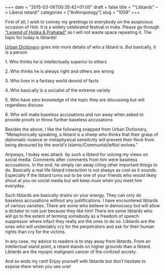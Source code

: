 +++
date = "2015-03-06T00:35:42+01:00"
draft = false
title = "“Libtards” –> Liberal retard!"
categories = ["Anthropology"]
slug = "1059"
+++

First of all, I wish to convey my greetings to everybody on the auspicious occasion of Holi. It is a widely celebrated festival in India. Please go through [“Legend of Holika & Prahalad”](http://www.holifestival.org/legend-holika-prahlad.html) as I will not waste space repeating it. The topic for today is libtards!

[Urban Dictionary](http://www.urbandictionary.com/define.php?term=Libtard) goes into more details of who a libtard is. But basically, it is a person

1\. Who thinks he is intellectually superior to others

2\. Who thinks he is always right and others are wrong

3\. Who lives in a fantasy world devoid of facts

4\. Who basically is a socialist of the extreme variety

5\. Who have zero knowledge of the topic they are discussing but will regardless discuss

6\. Who will make baseless accusations and run away when asked to provide proofs or throw further baseless accusations

Besides the above, I like the following snapped from Urban Dictionary, “Metaphorically speaking, a libtard is a sheep who thinks that their grasp of diplomatic nuance or metaphysical sensitivity will prevent their flock from being devoured by the world's Islamic/Communist/leftist wolves.”

Anyways, I today was attack  by such a libtard for voicing my views on social media. Comments after comments from him were baseless accusations. In the end, he simply ran away citing other important things to do. Basically a real life libtard interaction is not always as cool as it sounds. Especially if the libtard turns out to be one of your friends who would likely shout at you on social media but will keep mum when you meet him everyday.

Such libtards are basically drains on your energy. They can only do baseless accusations without any justifications. I have encountered libtards of various varieties. There are some who believe in democracy but will allow a dictator to rule just because they like him! There are some libtards who will go to the extent of terming somebody as a freedom of speech suppressor where infact they really are the ones to do so. Libtards are the ones who will undeniably cry for the perpetrators and ask for their human rights than cry for the victims.

In any case, my advice to readers is to stay away from libtards. From an intellectual stand point, a retard stands on higher grounds than a libtard. Libtards are the myopic malignant cancer of the civilized society.

And so ends my rant! Enjoy yourself with libtards but don’t hesitate to expose them when you see one!
